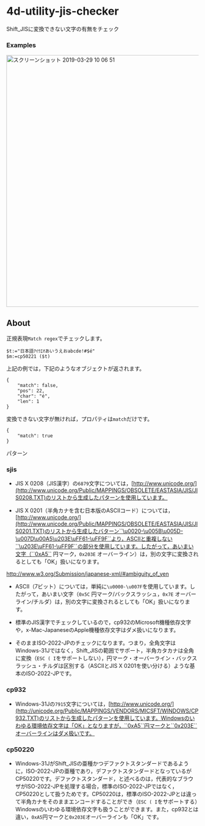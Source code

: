 # 4d-utility-jis-checker
Shift_JISに変換できない文字の有無をチェック

### Examples

<img width="660" alt="スクリーンショット 2019-03-29 10 06 51" src="https://user-images.githubusercontent.com/1725068/55202443-ca60c180-520a-11e9-92f7-d0cb60ce0bc8.png">

## About

正規表現``Match regex``でチェックします。 

```
$t:="日本語ｱｲｳｴｵあいうえおabcde!#$é"
$m:=cp50221 ($t)
```

上記の例では，下記のようなオブジェクトが返されます。

```
{
	"match": false,
	"pos": 22,
	"char": "é",
	"len": 1
}
```

変換できない文字が無ければ，プロパティは``match``だけです。

```
{
	"match": true
}
```

パターン

### sjis

* JIS X 0208（JIS漢字）の``6879``文字については，[http://www.unicode.org/](http://www.unicode.org/Public/MAPPINGS/OBSOLETE/EASTASIA/JIS/JIS0208.TXT)のリストから生成したパターンを使用しています。

* JIS X 0201（半角カナを含む日本版のASCIIコード）については，[http://www.unicode.org/](http://www.unicode.org/Public/MAPPINGS/OBSOLETE/EASTASIA/JIS/JIS0201.TXT)のリストから生成したバターン``\u0020-\u005B\u005D-\u007D\u00A5\u203E\uFF61-\uFF9F``より，ASCIIと重複しない``\u203E\uFF61-\uFF9F``の部分を使用しています。したがって，あいまい文字（``0xA5`` 円マーク，``0x203E`` オーバーライン）は，別の文字に変換されるとしても「OK」扱いになります。

http://www.w3.org/Submission/japanese-xml/#ambiguity_of_yen

* ASCII（7ビット）については，単純に``\u0000-\u007F``を使用しています。したがって，あいまい文字（``0x5C`` 円マーク/バックスラッシュ，``0x7E`` オーバーライン/チルダ）は，別の文字に変換されるとしても「OK」扱いになります。

* 標準のJIS漢字でチェックしているので，cp932のMicrosoft機種依存文字や，x-Mac-JapaneseのApple機種依存文字はダメ扱いになります。

* そのままISO-2022-JPのチェックになります。つまり，全角文字はWindows-31Jではなく，Shift_JISの範囲でサポート，半角カタカナは全角に変換（``ESC ( I``をサポートしない），円マーク・オーバーライン・バックスラッシュ・チルダは区別する（ASCIIとJIS X 0201を使い分ける）ような基本のISO-2022-JPです。

### cp932

* Windows-31Jの``7915``文字については，[http://www.unicode.org/](http://unicode.org/Public/MAPPINGS/VENDORS/MICSFT/WINDOWS/CP932.TXT)のリストから生成したパターンを使用しています。Windowsのいわゆる環境依存文字は「OK」となりますが，``0xA5``円マークと``0x203E``オーバーラインはダメ扱いです。

### cp50220

* Windows-31JがShift_JISの亜種かつデファクトスタンダードであるように，ISO-2022-JPの亜種であり，デファクトスタンダードとなっているがCP50220です。デファクトスタンダード，と述べるのは，代表的なブラウザがISO-2022-JPを処理する場合，標準のISO-2022-JPではなく，CP50220として扱うためです。CP50220は，標準のISO-2022-JPとは違って半角カナをそのままエンコードすることができ（``ESC ( I``をサポートする）Windowsのいわゆる環境依存文字も扱うことができます。また，cp932とは違い，``0xA5``円マークと``0x203E``オーバーラインも「OK」です。
